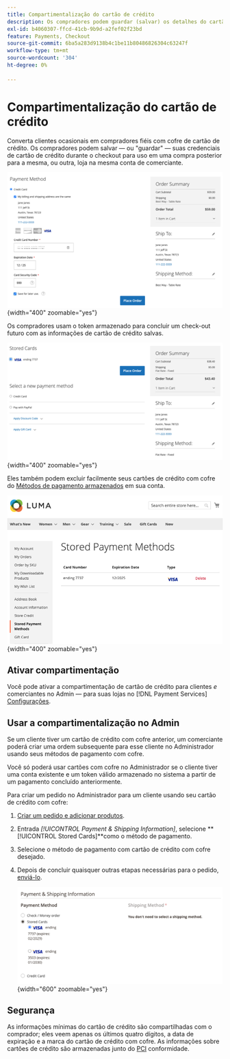 ```yaml
---
title: Compartimentalização do cartão de crédito
description: Os compradores podem guardar (salvar) os detalhes do cartão de crédito para compras futuras.
exl-id: b4060307-ffcd-41cb-9b9d-a2fef02f23bd
feature: Payments, Checkout
source-git-commit: 6ba5a283d9138b4c1be11b80486826304c63247f
workflow-type: tm+mt
source-wordcount: '304'
ht-degree: 0%

---
```


# Compartimentalização do cartão de crédito

Converta clientes ocasionais em compradores fiéis com cofre de cartão de crédito. Os compradores podem salvar — ou &quot;guardar&quot; — suas credenciais de cartão de crédito durante o checkout para uso em uma compra posterior para a mesma, ou outra, loja na mesma conta de comerciante.

![Guarde seu cartão de crédito para uso posterior](assets/save-card-for-later.png){width="400" zoomable="yes"}

Os compradores usam o token armazenado para concluir um check-out futuro com as informações de cartão de crédito salvas.

![Usar credenciais armazenadas para compra futura](assets/use-stored-card.png){width="400" zoomable="yes"}

Eles também podem excluir facilmente seus cartões de crédito com cofre do [Métodos de pagamento armazenados](https://docs.magento.com/user-guide/customers/account-dashboard-stored-payment-methods.html) em sua conta.

![Métodos de pagamento armazenados em minha conta](assets/stored-payment-methods.png){width="400" zoomable="yes"}

## Ativar compartimentação

Você pode ativar a compartimentação de cartão de crédito para clientes _e_ comerciantes no Admin — para suas lojas no [!DNL Payment Services] [Configurações](settings.md#card-vaulting).

## Usar a compartimentalização no Admin

Se um cliente tiver um cartão de crédito com cofre anterior, um comerciante poderá criar uma ordem subsequente para esse cliente no Administrador usando seus métodos de pagamento com cofre.

Você só poderá usar cartões com cofre no Administrador se o cliente tiver uma conta existente e um token válido armazenado no sistema a partir de um pagamento concluído anteriormente.

Para criar um pedido no Administrador para um cliente usando seu cartão de crédito com cofre:

1. [Criar um pedido e adicionar produtos](https://experienceleague.adobe.com/docs/commerce-admin/stores-sales/point-of-purchase/assist/customer-account-create-order.html).
1. Entrada _[!UICONTROL Payment & Shipping Information]_, selecione **[!UICONTROL Stored Cards]**como o método de pagamento.
1. Selecione o método de pagamento com cartão de crédito com cofre desejado.
1. Depois de concluir quaisquer outras etapas necessárias para o pedido, [enviá-lo](https://experienceleague.adobe.com/docs/commerce-admin/stores-sales/point-of-purchase/assist/customer-account-create-order.html?lang=en#step-3%3A-submit-the-order).

   ![Usar cartão de crédito com cofre no Administrador para o cliente](assets/admin-vaultedcard.png){width="600" zoomable="yes"}

## Segurança

As informações mínimas do cartão de crédito são compartilhadas com o comprador; eles veem apenas os últimos quatro dígitos, a data de expiração e a marca do cartão de crédito com cofre. As informações sobre cartões de crédito são armazenadas junto do [PCI](security.md#PCI-compliance) conformidade.
